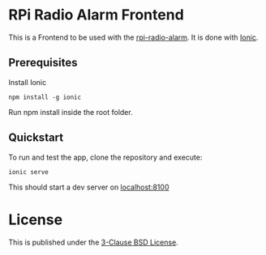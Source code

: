 # RPi Radio Alarm Frontend

This is a Frontend to be used with the [rpi-radio-alarm](https://github.com/bb4L/rpi-radio-alarm).
It is done with [Ionic](https://ionicframework.com/).

## Prerequisites
Install Ionic
```
npm install -g ionic
```
Run npm install inside the root folder.


## Quickstart
To run and test the app, clone the repository and execute:
```
ionic serve
```

This should start a dev server on [localhost:8100](localhost:8100)




# License

This is published under the [3-Clause BSD License](LICENSE.md).
